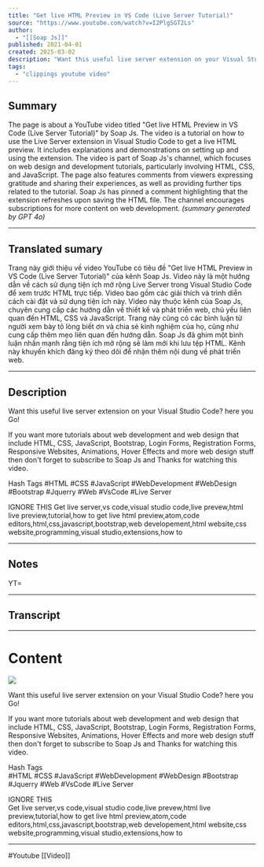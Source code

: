 ```yaml
---
title: "Get live HTML Preview in VS Code (Live Server Tutorial)"
source: "https://www.youtube.com/watch?v=I2PlgSGT2Ls"
author:
  - "[[Soap Js]]"
published: 2021-04-01
created: 2025-03-02
description: "Want this useful live server extension on your Visual Studio Code? here you Go!If you want more tutorials about web development and web design that include HTML, CSS, JavaScript, Bootstrap, Login Fo"
tags:
  - "clippings youtube video"
---
```

## Summary
The page is about a YouTube video titled "Get live HTML Preview in VS Code (Live Server Tutorial)" by Soap Js. The video is a tutorial on how to use the Live Server extension in Visual Studio Code to get a live HTML preview. It includes explanations and demonstrations on setting up and using the extension. The video is part of Soap Js's channel, which focuses on web design and development tutorials, particularly involving HTML, CSS, and JavaScript. The page also features comments from viewers expressing gratitude and sharing their experiences, as well as providing further tips related to the tutorial. Soap Js has pinned a comment highlighting that the extension refreshes upon saving the HTML file. The channel encourages subscriptions for more content on web development.
*(summary generated by GPT 4o)*

---
 
## Translated sumary
Trang này giới thiệu về video YouTube có tiêu đề "Get live HTML Preview in VS Code (Live Server Tutorial)" của kênh Soap Js. Video này là một hướng dẫn về cách sử dụng tiện ích mở rộng Live Server trong Visual Studio Code để xem trước HTML trực tiếp. Video bao gồm các giải thích và trình diễn cách cài đặt và sử dụng tiện ích này. Video này thuộc kênh của Soap Js, chuyên cung cấp các hướng dẫn về thiết kế và phát triển web, chủ yếu liên quan đến HTML, CSS và JavaScript. Trang này cũng có các bình luận từ người xem bày tỏ lòng biết ơn và chia sẻ kinh nghiệm của họ, cũng như cung cấp thêm mẹo liên quan đến hướng dẫn. Soap Js đã ghim một bình luận nhấn mạnh rằng tiện ích mở rộng sẽ làm mới khi lưu tệp HTML. Kênh này khuyến khích đăng ký theo dõi để nhận thêm nội dung về phát triển web.

---

## Description

Want this useful live server extension on your Visual Studio Code? here you Go!

If you want more tutorials about web development and web design that include HTML, CSS, JavaScript, Bootstrap, Login Forms, Registration Forms, Responsive Websites, Animations, Hover Effects and more web design stuff then don't forget to subscribe to Soap Js and Thanks for watching this video.

Hash Tags
#HTML #CSS #JavaScript #WebDevelopment #WebDesign #Bootstrap #Jquerry #Web #VsCode #Live Server

IGNORE THIS
Get live server,vs code,visual studio code,live prevew,html live preview,tutorial,how to get live html preview,atom,code editors,html,css,javascript,bootstrap,web developement,html website,css website,programming,visual studio,extensions,how to

---

## Notes

YT=

---

## Transcript



---

# Content
![](https://www.youtube.com/watch?v=I2PlgSGT2Ls)  

Want this useful live server extension on your Visual Studio Code? here you Go!  
  
If you want more tutorials about web development and web design that include HTML, CSS, JavaScript, Bootstrap, Login Forms, Registration Forms, Responsive Websites, Animations, Hover Effects and more web design stuff then don't forget to subscribe to Soap Js and Thanks for watching this video.  
  
Hash Tags  
#HTML #CSS #JavaScript #WebDevelopment #WebDesign #Bootstrap #Jquerry #Web #VsCode #Live Server  
  
IGNORE THIS  
Get live server,vs code,visual studio code,live prevew,html live preview,tutorial,how to get live html preview,atom,code editors,html,css,javascript,bootstrap,web developement,html website,css website,programming,visual studio,extensions,how to 

---

#Youtube
[[Video]]